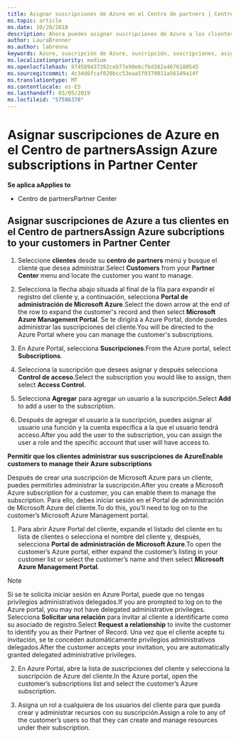 ```yaml
---
title: Asignar suscripciones de Azure en el Centro de partners | Centro de partners
ms.topic: article
ms.date: 10/29/2018
description: Ahora puedes asignar suscripciones de Azure a los clientes en el Centro de partners. También puedes permitirles que administren las suscripciones por sí mismos.
author: LauraBrenner
ms.author: labrenne
keywords: Azure, suscripción de Azure, suscripción, suscripciones, asignar suscripción, administrar suscripción de azure
ms.localizationpriority: medium
ms.openlocfilehash: 974589437392ceb77e90e6cfbd382a4676180545
ms.sourcegitcommit: 4c34d6fcaf020bcc53eaa5f0379011a56149a14f
ms.translationtype: MT
ms.contentlocale: es-ES
ms.lasthandoff: 03/05/2019
ms.locfileid: "57586378"
---
```

# <a name="assign-azure-subscriptions-in-partner-center"></a><span data-ttu-id="2c786-104">Asignar suscripciones de Azure en el Centro de partners</span><span class="sxs-lookup"><span data-stu-id="2c786-104">Assign Azure subscriptions in Partner Center</span></span>

<span data-ttu-id="2c786-105">**Se aplica a**</span><span class="sxs-lookup"><span data-stu-id="2c786-105">**Applies to**</span></span>

-  <span data-ttu-id="2c786-106">Centro de partners</span><span class="sxs-lookup"><span data-stu-id="2c786-106">Partner Center</span></span>
 
## <a name="assign-azure-subcriptions-to-your-customers-in-partner-center"></a><span data-ttu-id="2c786-107">Asignar suscripciones de Azure a tus clientes en el Centro de partners</span><span class="sxs-lookup"><span data-stu-id="2c786-107">Assign Azure subcriptions to your customers in Partner Center</span></span>

1. <span data-ttu-id="2c786-108">Seleccione **clientes** desde su **centro de partners** menú y busque el cliente que desea administrar.</span><span class="sxs-lookup"><span data-stu-id="2c786-108">Select **Customers** from your **Partner Center** menu and locate the customer you want to manage.</span></span>

2.  <span data-ttu-id="2c786-109">Selecciona la flecha abajo situada al final de la fila para expandir el registro del cliente y, a continuación, selecciona **Portal de administración de Microsoft Azure**.</span><span class="sxs-lookup"><span data-stu-id="2c786-109">Select the down arrow at the end of the row to expand the customer's record and then select **Microsoft Azure Management Portal**.</span></span> <span data-ttu-id="2c786-110">Se te dirigirá a Azure Portal, donde puedes administrar las suscripciones del cliente.</span><span class="sxs-lookup"><span data-stu-id="2c786-110">You will be directed to the Azure Portal where you can manage the customer's subscriptions.</span></span> 

4. <span data-ttu-id="2c786-111">En Azure Portal, selecciona **Suscripciones**.</span><span class="sxs-lookup"><span data-stu-id="2c786-111">From the Azure portal, select **Subscriptions**.</span></span>

5. <span data-ttu-id="2c786-112">Selecciona la suscripción que desees asignar y después selecciona **Control de acceso**.</span><span class="sxs-lookup"><span data-stu-id="2c786-112">Select the subscription you would like to assign, then select **Access Control**.</span></span>

6. <span data-ttu-id="2c786-113">Selecciona **Agregar** para agregar un usuario a la suscripción.</span><span class="sxs-lookup"><span data-stu-id="2c786-113">Select **Add** to add a user to the subscription.</span></span> 

7. <span data-ttu-id="2c786-114">Después de agregar el usuario a la suscripción, puedes asignar al usuario una función y la cuenta específica a la que el usuario tendrá acceso.</span><span class="sxs-lookup"><span data-stu-id="2c786-114">After you add the user to the subscription, you can assign the user a role and the specific account that user will have access to.</span></span> 

<span data-ttu-id="2c786-115">**Permitir que los clientes administrar sus suscripciones de Azure**</span><span class="sxs-lookup"><span data-stu-id="2c786-115">**Enable customers to manage their Azure subscriptions**</span></span>

<span data-ttu-id="2c786-116">Después de crear una suscripción de Microsoft Azure para un cliente, puedes permitirles administrar la suscripción.</span><span class="sxs-lookup"><span data-stu-id="2c786-116">After you create a Microsoft Azure subscription for a customer, you can enable them to manage the subscription.</span></span> <span data-ttu-id="2c786-117">Para ello, debes iniciar sesión en el Portal de administración de Microsoft Azure del cliente.</span><span class="sxs-lookup"><span data-stu-id="2c786-117">To do this, you’ll need to log on to the customer’s Microsoft Azure Management portal.</span></span> 

1.  <span data-ttu-id="2c786-118">Para abrir Azure Portal del cliente, expande el listado del cliente en tu lista de clientes o selecciona el nombre del cliente y, después, selecciona **Portal de administración de Microsoft Azure**.</span><span class="sxs-lookup"><span data-stu-id="2c786-118">To open the customer’s Azure portal, either expand the customer’s listing in your customer list or select the customer’s name and then select **Microsoft Azure Management Portal**.</span></span>
    
> [!NOTE]  
> <span data-ttu-id="2c786-119">Si se te solicita iniciar sesión en Azure Portal, puede que no tengas privilegios administrativos delegados.</span><span class="sxs-lookup"><span data-stu-id="2c786-119">If you are prompted to log on to the Azure portal, you may not have delegated administrative privileges.</span></span> <span data-ttu-id="2c786-120">Selecciona **Solicitar una relación** para invitar al cliente a identificarte como su asociado de registro.</span><span class="sxs-lookup"><span data-stu-id="2c786-120">Select **Request a relationship** to invite the customer to identify you as their Partner of Record.</span></span> <span data-ttu-id="2c786-121">Una vez que el cliente acepte tu invitación, se te conceden automáticamente privilegios administrativos delegados.</span><span class="sxs-lookup"><span data-stu-id="2c786-121">After the customer accepts your invitation, you are automatically granted delegated administrative privileges.</span></span> 

2.  <span data-ttu-id="2c786-122">En Azure Portal, abre la lista de suscripciones del cliente y selecciona la suscripción de Azure del cliente.</span><span class="sxs-lookup"><span data-stu-id="2c786-122">In the Azure portal, open the customer’s subscriptions list and select the customer’s Azure subscription.</span></span>

3.  <span data-ttu-id="2c786-123">Asigna un rol a cualquiera de los usuarios del cliente para que pueda crear y administrar recursos con su suscripción.</span><span class="sxs-lookup"><span data-stu-id="2c786-123">Assign a role to any of the customer’s users so that they can create and manage resources under their subscription.</span></span>


